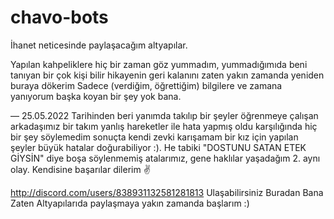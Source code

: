 # chavo-bots

İhanet neticesinde paylaşacağım altyapılar.

Yapılan kahpeliklere hiç bir zaman göz yummadım, yummadığımıda beni tanıyan bir çok kişi bilir hikayenin geri kalanını zaten yakın zamanda yeniden buraya dökerim
Sadece (verdiğim, öğrettiğim) bilgilere ve zamana yanıyorum başka koyan bir şey yok bana.

 — 25.05.2022 Tarihinden beri yanımda takılıp bir şeyler öğrenmeye çalışan arkadaşımız bir takım yanlış hareketler ile  hata yapmış oldu karşılığında hiç bir şey söylemedim sonuçta kendi zevki karışamam bir kız için yapılan şeyler büyük hatalar doğurabiliyor :). He tabiki "DOSTUNU SATAN ETEK GİYSİN" diye boşa söylenmemiş atalarımız, gene haklılar yaşadağım 2. aynı olay. Kendisine başarılar dilerim :v:

http://discord.com/users/838931132581281813 Ulaşabilirsiniz Buradan Bana Zaten
Altyapılarıda paylaşmaya yakın zamanda başlarım :)
